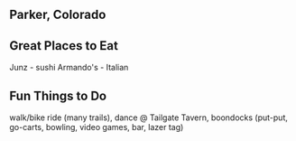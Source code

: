 ## Parker, Colorado

## Great Places to Eat

Junz - sushi
Armando's - Italian

## Fun Things to Do

walk/bike ride (many trails), 
dance @ Tailgate Tavern, 
boondocks (put-put, go-carts, bowling, video games, bar, lazer tag)

  
